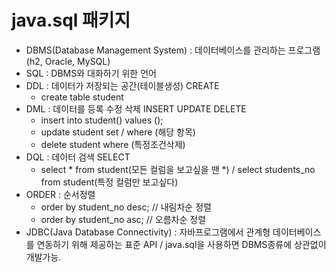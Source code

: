 # java.sql 패키지

- DBMS(Database Management System) : 데이터베이스를 관리하는 프로그램(h2, Oracle, MySQL)
- SQL : DBMS와 대화하기 위한 언어
- DDL : 데이터가 저장되는 공간(테이블생성) CREATE 
    - create table student
- DML : 데이터를 등록 수정 삭제 INSERT UPDATE DELETE 
    - insert into student() values ();
    - update student set / where (해당 항목)
    - delete student where (특정조건삭제)
- DQL : 데이터 검색 SELECT
    - select * from student(모든 컬럼을 보고싶을 땐 *) /  select students_no from student(특정 컬럼만 보고싶다)
- ORDER : 순서정렬
    - order by student_no desc; // 내림차순 정렬
    - order by student_no asc; // 오름차순 정렬
- JDBC(Java Database Connectivity) : 자바프로그램에서 관계형 데이터베이스를 연동하기 위해 제공하는 표준 API / java.sql을 사용하면 DBMS종류에 상관없이 개발가능.
